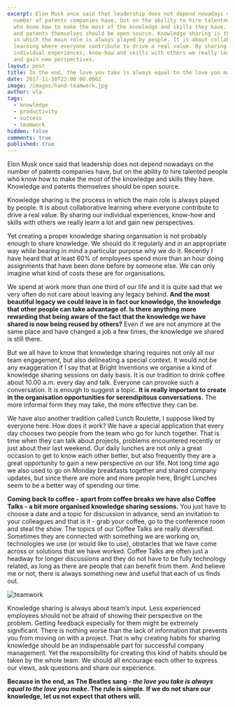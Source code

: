 ```yaml
---
excerpt: Elon Musk once said that leadership does not depend nowadays on the
  number of patents companies have, but on the ability to hire talented people
  who know how to make the most of the knowledge and skills they have. Knowledge
  and patents themselves should be open source. Knowledge sharing is the process
  in which the main role is always played by people. It is about collaborative
  learning where everyone contribute to drive a real value. By sharing our
  individual experiences, know-how and skills with others we really learn a lot
  and gain new perspectives.
layout: post
title: In the end, the love you take is always equal to the love you make
date: 2017-11-30T23:00:00.000Z
image: /images/hand-teamwork.jpg
author: ula
tags:
  - knowledge
  - productivity
  - success
  - teamwork
hidden: false
comments: true
published: true
---
```

Elon Musk once said that leadership does not depend nowadays on the number of patents companies have, but on the ability to hire talented people who know how to make the most of the knowledge and skills they have. Knowledge and patents themselves should be open source. 

Knowledge sharing is the process in which the main role is always played by people. It is about collaborative learning where everyone contribute to drive a real value. By sharing our individual experiences, know-how and skills with others we really learn a lot and gain new perspectives.

Yet creating a proper knowledge sharing organisation is not probably enough to share knowledge. We should do it regularly and in an appropriate way while bearing in mind a particular purpose why we do it. Recently I have heard that at least 60% of employees spend more than an hour doing assignments that have been done before by someone else. We can only imagine what kind of costs these are for organisations. 

We spend at work more than one third of our life and it is quite sad that we very often do not care about leaving any legacy behind. **And the most beautiful legacy we could leave is in fact our knowledge, the knowledge that other people can take advantage of. Is there anything more rewarding that being aware of the fact that the knowledge we have shared is now being reused by others?** Even if we are not anymore at the same place and have changed a job a few times, the knowledge we shared is still there. 

But we all have to know that knowledge sharing requires not only all our team engagement, but also delineating a special context. It would not be any exaggeration if I say that at Bright Inventions we organise a kind of knowledge sharing sessions on daily basis. It is our tradition to drink coffee about 10.00 a.m. every day and talk. Everyone can provoke such a conversation.  It is enough to suggest a topic. **It is really important to create in the organisation opportunities for serendipitous conversations.**  The more informal form they may take, the more effective they can be.

We have also another tradition called Lunch Roulette, I suppose liked by everyone here. How does it work? We have a special application that every day chooses two people from the team who go for lunch together. That is time when they can talk about projects, problems encountered recently or just about their last weekend. Our daily lunches are not only a great occasion to get to know each other better, but also frequently they are a great opportunity to gain a new perspective on our life. Not long time ago we also used to go on Monday breakfasts together and shared company updates, but since there are more and more people here, Bright Lunches seem to be a better way of spending our time. 

**Coming back to coffee - apart from coffee breaks we have also Coffee Talks -  a bit more organised knowledge sharing sessions.** You just have to choose a date and a topic for discussion in advance, send an invitation to your colleagues and that is it - grab your coffee, go to the conference room and steal the show. The topics of our Coffee Talks are really diversified. Sometimes they are connected with something we are working on, technologies we use (or would like to use), obstacles that we have come across or solutions that we have worked. Coffee Talks are often just a headway for longer discussions and they do not have to be fully technology related, as long as there are people that can benefit from them. And believe me or not, there is always something new and useful that each of us finds out. 

![teamwork](https://lh3.googleusercontent.com/-lxu7gLdT8gg/WiE2q3eINWI/AAAAAAAAAeI/2ENM6mVi1YIJe1occATMsU9FdrogIcErgCLcBGAs/s0/knowledgeeee.jpg)

Knowledge sharing is always about team’s input. Less experienced employees should not be afraid of showing their perspective on the problem. Getting feedback especially for them might be extremely significant. There is nothing worse than the lack of information that prevents you from moving on with a project. That is why creating habits for sharing knowledge should be an indispensable part for successful company management. Yet the responsibility for creating this kind of habits should be taken by the whole team. We should all encourage each other to express our views, ask questions and share our experience.

**Because in the end, as The Beatles sang - *the love you take is always equal to the love you make*. The rule is simple. If we do not share our knowledge, let us not expect that others will.**

